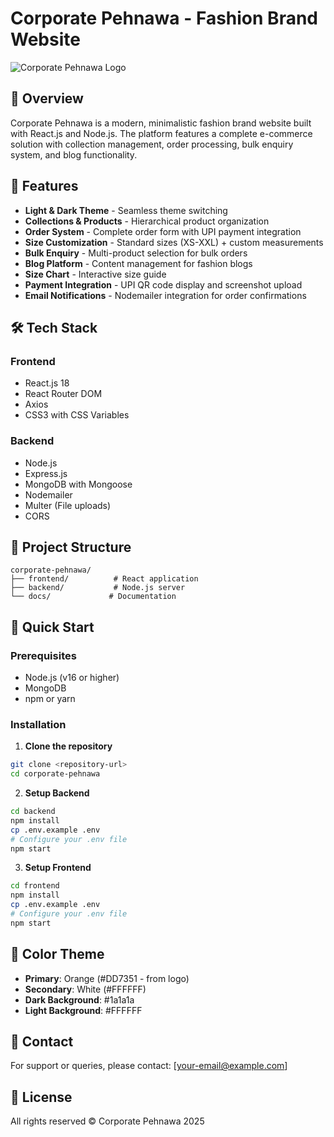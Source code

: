 # Corporate Pehnawa - Fashion Brand Website

![Corporate Pehnawa Logo](./frontend/public/assets/images/logo.png)

## 🌟 Overview

Corporate Pehnawa is a modern, minimalistic fashion brand website built with React.js and Node.js. The platform features a complete e-commerce solution with collection management, order processing, bulk enquiry system, and blog functionality.

## 🎨 Features

- **Light & Dark Theme** - Seamless theme switching
- **Collections & Products** - Hierarchical product organization
- **Order System** - Complete order form with UPI payment integration
- **Size Customization** - Standard sizes (XS-XXL) + custom measurements
- **Bulk Enquiry** - Multi-product selection for bulk orders
- **Blog Platform** - Content management for fashion blogs
- **Size Chart** - Interactive size guide
- **Payment Integration** - UPI QR code display and screenshot upload
- **Email Notifications** - Nodemailer integration for order confirmations

## 🛠️ Tech Stack

### Frontend
- React.js 18
- React Router DOM
- Axios
- CSS3 with CSS Variables

### Backend
- Node.js
- Express.js
- MongoDB with Mongoose
- Nodemailer
- Multer (File uploads)
- CORS

## 📁 Project Structure

```
corporate-pehnawa/
├── frontend/          # React application
├── backend/           # Node.js server
└── docs/             # Documentation
```

## 🚀 Quick Start

### Prerequisites
- Node.js (v16 or higher)
- MongoDB
- npm or yarn

### Installation

1. **Clone the repository**
```bash
git clone <repository-url>
cd corporate-pehnawa
```

2. **Setup Backend**
```bash
cd backend
npm install
cp .env.example .env
# Configure your .env file
npm start
```

3. **Setup Frontend**
```bash
cd frontend
npm install
cp .env.example .env
# Configure your .env file
npm start
```

## 🎨 Color Theme

- **Primary**: Orange (#DD7351 - from logo)
- **Secondary**: White (#FFFFFF)
- **Dark Background**: #1a1a1a
- **Light Background**: #FFFFFF

## 📧 Contact

For support or queries, please contact: [your-email@example.com]

## 📄 License

All rights reserved © Corporate Pehnawa 2025